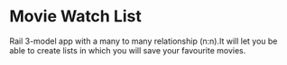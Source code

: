 # Movie Watch List

Rail 3-model app with a many to many relationship (n:n).It will let you be able to create lists in which you will save your favourite movies.

